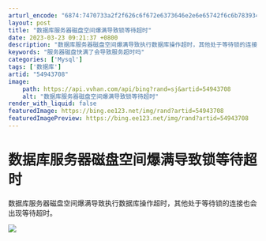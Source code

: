 ```yaml
---
arturl_encode: "6874:7470733a2f2f626c6f672e6373646e2e6e65742f6c6b783934:2f61727469636c652f64657461696c732f3534393433373038"
layout: post
title: "数据库服务器磁盘空间爆满导致锁等待超时"
date: 2023-03-23 09:21:37 +0800
description: "数据库服务器磁盘空间爆满导致执行数据库操作超时，其他处于等待锁的连接也会出现等待超时。_服务器磁盘快"
keywords: "服务器磁盘快满了会导致服务超时吗"
categories: ['Mysql']
tags: ['数据库']
artid: "54943708"
image:
    path: https://api.vvhan.com/api/bing?rand=sj&artid=54943708
    alt: "数据库服务器磁盘空间爆满导致锁等待超时"
render_with_liquid: false
featuredImage: https://bing.ee123.net/img/rand?artid=54943708
featuredImagePreview: https://bing.ee123.net/img/rand?artid=54943708
---
```


# 数据库服务器磁盘空间爆满导致锁等待超时

数据库服务器磁盘空间爆满导致执行数据库操作超时，其他处于等待锁的连接也会出现等待超时。

![](https://img-blog.csdn.net/20170209093943010?watermark/2/text/aHR0cDovL2Jsb2cuY3Nkbi5uZXQvbGt4OTQ=/font/5a6L5L2T/fontsize/400/fill/I0JBQkFCMA==/dissolve/70/gravity/Center)
![]()